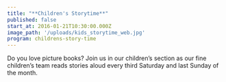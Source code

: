 ```yaml
---
title: "**Children's Storytime**"
published: false
start_at: 2016-01-21T10:30:00.000Z
image_path: '/uploads/kids_storytime_web.jpg'
program: childrens-story-time
---
```

Do you love picture books? Join us in our children’s section as our fine children’s team reads stories aloud every third Saturday and last Sunday of the month.